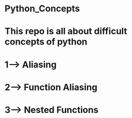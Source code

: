 # Python_Concepts
 # This repo is all about difficult concepts of python 
 # 1--> Aliasing 
 # 2--> Function Aliasing 
 # 3--> Nested Functions
